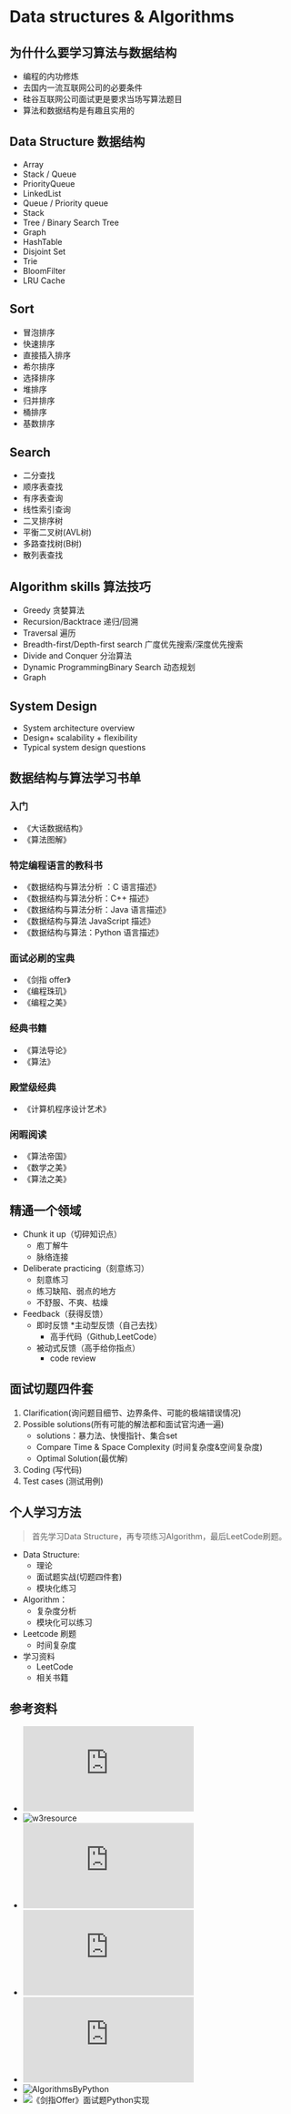 # Data structures & Algorithms

## 为什什么要学习算法与数据结构
- 编程的内功修炼
- 去国内一流互联网公司的必要条件
- 硅谷互联网公司面试更是要求当场写算法题目
- 算法和数据结构是有趣且实用的

## Data Structure 数据结构
* Array
* Stack / Queue
* PriorityQueue
* LinkedList
* Queue / Priority queue
* Stack
* Tree / Binary Search Tree
* Graph
* HashTable
* Disjoint Set
* Trie
* BloomFilter
* LRU Cache

## Sort

* 冒泡排序	
* 快速排序	
* 直接插入排序	
* 希尔排序	  
* 选择排序
* 堆排序	 
* 归并排序	
* 桶排序	
* 基数排序

## Search

* 二分查找
* 顺序表查找
* 有序表查询
* 线性索引查询
* 二叉排序树
* 平衡二叉树(AVL树)
* 多路查找树(B树)
* 散列表查找

## Algorithm skills 算法技巧

* Greedy 贪婪算法
* Recursion/Backtrace 递归/回溯
* Traversal 遍历
* Breadth-first/Depth-first search 广度优先搜索/深度优先搜索 
* Divide and Conquer 分治算法
* Dynamic ProgrammingBinary Search 动态规划
* Graph

## System Design 

* System architecture overview
* Design+ scalability + flexibility
* Typical system design questions


## 数据结构与算法学习书单

### 入门
* 《大话数据结构》
* 《算法图解》

### 特定编程语言的教科书

* 《数据结构与算法分析 ：C 语言描述》
* 《数据结构与算法分析：C++ 描述》
* 《数据结构与算法分析：Java 语言描述》
* 《数据结构与算法 JavaScript 描述》
* 《数据结构与算法：Python 语言描述》

### 面试必刷的宝典

* 《剑指 offer》
* 《编程珠玑》
* 《编程之美》

### 经典书籍

* 《算法导论》
* 《算法》

### 殿堂级经典

* 《计算机程序设计艺术》

### 闲暇阅读

* 《算法帝国》
* 《数学之美》
* 《算法之美》

## 精通一个领域
- Chunk it up（切碎知识点）
    * 庖丁解牛
    * 脉络连接
- Deliberate practicing（刻意练习）
	* 刻意练习
	* 练习缺陷、弱点的地方
	* 不舒服、不爽、枯燥
- Feedback（获得反馈）
	* 即时反馈
	*主动型反馈（自己去找）
		- 高手代码（Github,LeetCode）
	* 被动式反馈（高手给你指点）
		- code review

## 面试切题四件套

1. Clarification(询问题目细节、边界条件、可能的极端错误情况)
2. Possible solutions(所有可能的解法都和面试官沟通一遍)
    - solutions：暴力法、快慢指针、集合set
    - Compare Time & Space Complexity (时间复杂度&空间复杂度)
    - Optimal Solution(最优解)
3. Coding (写代码)
4. Test cases (测试用例)

## 个人学习方法

> 首先学习Data Structure，再专项练习Algorithm，最后LeetCode刷题。
- Data Structure:
    * 理论
    * 面试题实战(切题四件套)
    * 模块化练习
- Algorithm：
    * 复杂度分析
    * 模块化可以练习
- Leetcode 刷题
	* 时间复杂度
- 学习资料
    * LeetCode
    * 相关书籍

## 参考资料
* ![tutorialspoint](https://www.tutorialspoint.com/data_structures_algorithms/index.htm)
* ![w3resource](https://www.w3resource.com/python-exercises/data-structures-and-algorithms/)
* ![pythonds](https://runestone.academy/runestone/books/published/pythonds/index.html)
* ![十大编程算法助程序员走上高手之路](https://www.runoob.com/w3cnote/the-friendship-algorithm-the-big-bang-theory.html)
* ![十大经典排序算法](https://www.runoob.com/w3cnote/ten-sorting-algorithm.html)
* ![AlgorithmsByPython](https://github.com/Jack-Lee-Hiter/AlgorithmsByPython)
* ![《剑指Offer》面试题Python实现](https://github.com/JushuangQiao/Python-Offer)

